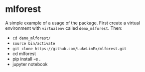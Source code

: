 # mlforest

A simple example of a usage of the package. First create a virtual environment with `virtualenv` called `demo_mlforest`. Then:
- `cd demo_mlforest/`
- `source bin/activate`
- `git clone https://github.com/LukeLinEx/mlforest.git`
- cd mlforest
- pip install -e .
- jupyter notebook

